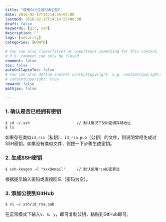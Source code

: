 ```yaml
---
title: "使用Git生成SSH公钥"
date: 2016-02-17T14:14:55+08:00
lastmod: 2016-02-17T14:14:55+08:00
draft: false
keywords: [git, ssh]
description: ""
tags: [security]
categories: [HOWTO]

# You can also close(false) or open(true) something for this content.
# P.S. comment can only be closed
comment: false
toc: false
autoCollapseToc: false
# You can also define another contentCopyright. e.g. contentCopyright: "This is another copyright."
# contentCopyright: true
reward: false
mathjax: false

---
```


### 1. 确认是否已经拥有密钥

    $ cd ~/.ssh						// 默认情况下SSH密钥存储地址
    $ ls

如果存在类似`id_rsa`（私钥）、`id_rsa.pub`（公钥）的文件，则说明曾经生成过SSH密钥。如果没有类似文件，则按一下步骤生成密钥。

### 2. 生成SSH密钥

    $ ssh-keygen -C "xxx@email"		// 默认使用rsa加密算法

根据提示输入密码或直接回车（密码为空）。

### 3. 添加公钥到GitHub

    $ vi ~/.ssh/id_rsa.pub

在正常模式下输入`v`、`$`、`y`，即可复制公钥，粘贴到GitHub即可。
